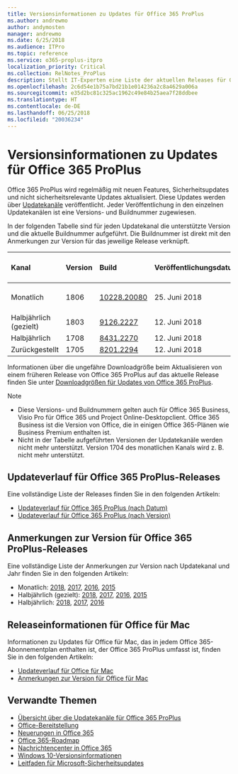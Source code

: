 ```yaml
---
title: Versionsinformationen zu Updates für Office 365 ProPlus
ms.author: andrewmo
author: andymosten
manager: andrewmo
ms.date: 6/25/2018
ms.audience: ITPro
ms.topic: reference
ms.service: o365-proplus-itpro
localization_priority: Critical
ms.collection: RelNotes_ProPlus
description: Stellt IT-Experten eine Liste der aktuellen Releases für Office 365 ProPlus für jeden Updatekanal sowie Links zu Anmerkungen zur Version und zum Updateverlauf zur Verfügung.
ms.openlocfilehash: 2c6d54e1b75a7bd21b1e014236a2c8a4629a006a
ms.sourcegitcommit: e35d2bc81c325ac1962c49e84b25aea7f28ddbee
ms.translationtype: HT
ms.contentlocale: de-DE
ms.lasthandoff: 06/25/2018
ms.locfileid: "20036234"
---
```

# <a name="release-information-for-updates-to-office-365-proplus"></a>Versionsinformationen zu Updates für Office 365 ProPlus

Office 365 ProPlus wird regelmäßig mit neuen Features, Sicherheitsupdates und nicht sicherheitsrelevante Updates aktualisiert. Diese Updates werden über [Updatekanäle](https://docs.microsoft.com/deployoffice/overview-of-update-channels-for-office-365-proplus) veröffentlicht. Jeder Veröffentlichung in den einzelnen Updatekanälen ist eine Versions- und Buildnummer zugewiesen. 

In der folgenden Tabelle sind für jeden Updatekanal die unterstützte Version und die aktuelle Buildnummer aufgeführt. Die Buildnummer ist direkt mit den Anmerkungen zur Version für das jeweilige Release verknüpft. 

  
|**Kanal**|**Version**|**Build**|**Veröffentlichungsdatum**|**Aktuelle Version wird unterstützt bis**|
|:-----|:-----|:-----|:-----|:-----|
|Monatlich  <br/> |1806  <br/> |[10228.20080](monthly-channel-2018.md#version-1806-june-25)  <br/> | 25. Juni 2018  <br/> |Veröffentlichung von Version 1807 <br/>|
|Halbjährlich (gezielt)  <br/> |1803  <br/> |[9126.2227](semi-annual-channel-targeted-2018.md#version-1803-june-12)  <br/> | 12. Juni 2018  <br/> |11. September 2018 <br/>|
|Halbjährlich <br/> |1708  <br/> | [8431.2270](semi-annual-channel-2018.md#version-1708-june-12) <br/> |12. Juni 2018  <br/> |12. März 2019 <br/>|
|Zurückgestellt <br/> |1705  <br/> |[8201.2294](semi-annual-channel-2018.md#version-1705-june-12)  <br/> | 12. Juni 2018  <br/> |10. Juli 2018 <br/>|

Informationen über die ungefähre Downloadgröße beim Aktualisieren von einem früheren Release von Office 365 ProPlus auf das aktuelle Release finden Sie unter [Downloadgrößen für Updates von Office 365 ProPlus](download-sizes-office365-proplus-updates.md).

> [!NOTE]
> - Diese Versions- und Buildnummern gelten auch für Office 365 Business, Visio Pro für Office 365 und Project Online-Desktopclient. Office 365 Business ist die Version von Office, die in einigen Office 365-Plänen wie Business Premium enthalten ist.
> - Nicht in der Tabelle aufgeführten Versionen der Updatekanäle werden nicht mehr unterstützt. Version 1704 des monatlichen Kanals wird z. B. nicht mehr unterstützt. 


## <a name="update-history-for-office-365-proplus-releases"></a>Updateverlauf für Office 365 ProPlus-Releases

Eine vollständige Liste der Releases finden Sie in den folgenden Artikeln:
 - [Updateverlauf für Office 365 ProPlus (nach Datum)](update-history-office365-proplus-by-date.md)
 - [Updateverlauf für Office 365 ProPlus (nach Version)](update-history-office365-proplus-by-version.md)

## <a name="release-notes-for-office-365-proplus-releases"></a>Anmerkungen zur Version für Office 365 ProPlus-Releases

Eine vollständige Liste der Anmerkungen zur Version nach Updatekanal und Jahr finden Sie in den folgenden Artikeln:
 - Monatlich: [2018](monthly-channel-2018.md), [2017](monthly-channel-2017.md), [2016](monthly-channel-2016.md), [2015](monthly-channel-2015.md)
 - Halbjährlich (gezielt): [2018](semi-annual-channel-targeted-2018.md), [2017](semi-annual-channel-targeted-2017.md), [2016](semi-annual-channel-targeted-2016.md), [2015](semi-annual-channel-targeted-2015.md)
 - Halbjährlich: [2018](semi-annual-channel-2018.md), [2017](semi-annual-channel-2017.md), [2016](semi-annual-channel-2016.md)

## <a name="office-for-mac-release-information"></a>Releaseinformationen für Office für Mac

Informationen zu Updates für Office für Mac, das in jedem Office 365-Abonnementplan enthalten ist, der Office 365 ProPlus umfasst ist, finden Sie in den folgenden Artikeln:
 - [Updateverlauf für Office für Mac](update-history-office-for-mac.md)
 - [Anmerkungen zur Version für Office für Mac](release-notes-office-for-mac.md)


## <a name="related-topics"></a>Verwandte Themen

- [Übersicht über die Updatekanäle für Office 365 ProPlus](https://docs.microsoft.com/deployoffice/overview-of-update-channels-for-office-365-proplus)
- [Office-Bereitstellung](https://docs.microsoft.com/deployoffice/)
- [Neuerungen in Office 365](https://support.office.com/article/95c8d81d-08ba-42c1-914f-bca4603e1426)
- [Office 365-Roadmap](https://products.office.com/business/office-365-roadmap)
- [Nachrichtencenter in Office 365](https://support.office.com/article/38fb3333-bfcc-4340-a37b-deda509c2093)
- [Windows 10-Versionsinformationen](https://www.microsoft.com/itpro/windows-10/release-information)
- [Leitfaden für Microsoft-Sicherheitsupdates](https://portal.msrc.microsoft.com/)